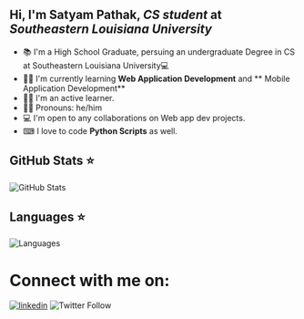 ## Hi, I'm Satyam Pathak, *CS student* at *Southeastern Louisiana University*

- 📚 I'm a High School Graduate, persuing an undergraduate Degree in CS at Southeastern Louisiana University💻
- 🐱‍👤 I'm currently learning **Web Application Development** and ** Mobile Application Development**
- 🕵️‍♀️ I'm an active learner.
- 👱‍♂️ Pronouns: he/him
- 💻 I'm open to any collaborations on Web app dev projects.
- ⌨ I love to code **Python Scripts** as well.

<h2>GitHub Stats ⭐️ </h2>
<p><img src="https://github-readme-stats.vercel.app/api?username=pathak-satyam&show_icons=true&locale=en&theme=tokyonight" alt="GitHub Stats"></p>

<h2>Languages ⭐️ </h2>
<p><img src="https://github-readme-stats.vercel.app/api/top-langs?username=pathak-satyam&show_icons=true&locale=en&layout=compact&theme=dracula" alt="Languages"></p>

# Connect with me on:
[![linkedin](https://img.shields.io/badge/linkedin-%230077B5.svg?&style=for-the-badge&logo=linkedin&logoColor=white)](https://www.linkedin.com/in/satyam-pathak-1a21b4230) ![Twitter Follow](https://img.shields.io/twitter/follow/satyam_pathak2?logo=twitter&style=for-the-badge)
